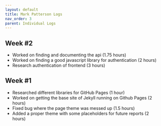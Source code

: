 ```yaml
---
layout: default
title: Mark Patterson Logs
nav_order: 3
parent: Individual Logs
---
```

## **Week #2**
 - Worked on finding and documenting the api (1.75 hours)
 - Worked on finding a good javascript library for authentication (2 hours)
 - Research authentication of frontend (3 hours)
 
## **Week #1**
 - Researched different libraries for GitHub Pages (1 hour)
 - Worked on getting the base site of Jekyll running on Github Pages (2 hours)
 - Fixed bug where the page theme was messed up (1.5 hours)
 - Added a proper theme with some placeholders for future reports (2 hours)